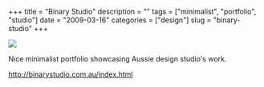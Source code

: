 +++
title = "Binary Studio"
description = ""
tags = ["minimalist", "portfolio", "studio"]
date = "2009-03-16"
categories = ["design"]
slug = "binary-studio"
+++


 

  <div id="screens-thumbs" class="clearfix">
    <div class="txt-center" id="design-submission"><a href="http://binarystudio.com.au/index.html"><img id='bluga-thumbnail-1539' class='bluga-thumbnail large' src='//media.konigi.com/bluga/
wt49be3cb2caa18_0.jpg'/></a></div>  
  </div>   
<p>Nice minimalist portfolio showcasing Aussie design studio's work. </p>
<p><a href="http://binarystudio.com.au/index.html">http://binarystudio.com.au/index.html</a></p>




